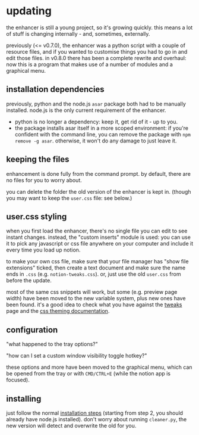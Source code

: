 # updating

the enhancer is still a young project, so it's growing quickly. this means a lot of stuff is changing internally
\- and, sometimes, externally.

previously (<= v0.7.0), the enhancer was a python script with a couple of resource files, and if you
wanted to customise things you had to go in and edit those files. in v0.8.0 there has been a complete
rewrite and overhaul: now this is a program that makes use of a number of modules and a graphical menu.

## installation dependencies

previously, python and the node.js `asar` package both had to be manually installed.
node.js is the only current requirement of the enhancer.

- python is no longer a dependency: keep it, get rid of it - up to you.
- the package installs asar itself in a more scoped environment: if you're confident with
  the command line, you can remove the package with `npm remove -g asar`. otherwise, it
  won't do any damage to just leave it.

## keeping the files

enhancement is done fully from the command prompt.
by default, there are no files for you to worry about.

you can delete the folder the old version of the enhancer is kept in.
(though you may want to keep the `user.css` file: see below.)

## user.css styling

when you first load the enhancer, there's no single file you can edit to see instant changes.
instead, the "custom inserts" module is used: you can use it to pick any javascript or css file anywhere
on your computer and include it every time you load up notion.

to make your own css file, make sure that your file manager has "show file extensions" ticked, then
create a text document and make sure the name ends in `.css` (e.g. `notion-tweaks.css`). or, just use
the old `user.css` from before the update.

most of the same css snippets will work, but some (e.g. preview page width) have been moved to the new variable
system, plus new ones have been found. it's a good idea to check what you have against the [tweaks](TWEAKS.md)
page and the [css theming documentation](DOCUMENTATION.md#variable-theming).

## configuration

"what happened to the tray options?"

"how can I set a custom window visibility toggle hotkey?"

these options and more have been moved to the graphical menu, which can be opened from the
tray or with `CMD/CTRL+E` (while the notion app is focused).

## installing

just follow the normal [installation steps](README.md#installation) (starting from step 2, you should
already have node.js installed). don't worry about running `cleaner.py`, the new version will detect and overwrite
the old for you.
